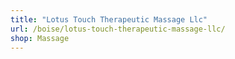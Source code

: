 ```yaml
---
title: "Lotus Touch Therapeutic Massage Llc"
url: /boise/lotus-touch-therapeutic-massage-llc/
shop: Massage
---
```

